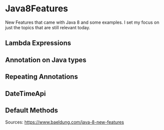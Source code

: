 # Java8Features
New Features that came with Java 8 and some examples.
I set my focus on just the topics that are still relevant today.

<h2>Lambda Expressions</h2> 
<h2>Annotation on Java types</h2>
<h2>Repeating Annotations</h2>
<h2>DateTimeApi</h2>
<h2>Default Methods</h2>

Sources:
https://www.baeldung.com/java-8-new-features
